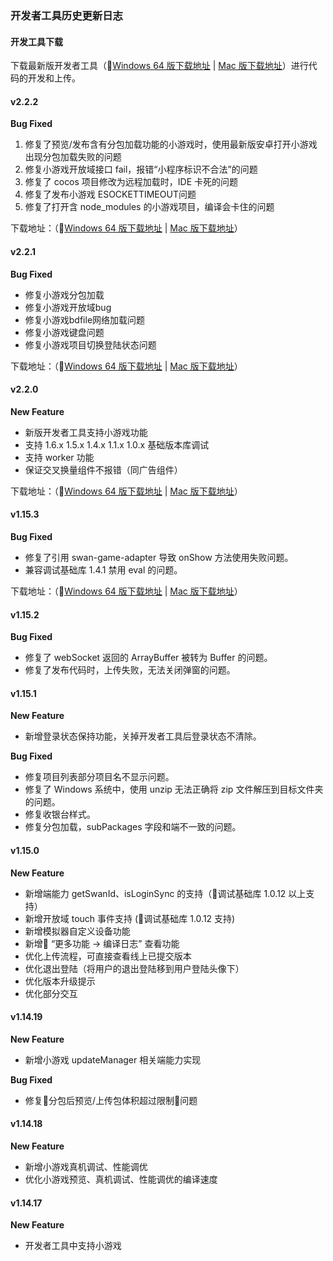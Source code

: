 ### 开发者工具历史更新日志

#### 开发工具下载

下载最新版开发者工具（[Windows 64 版下载地址](http://smartprogram.baidu.com/mappconsole/api/devDownload?system=windows&type=online) | [Mac 版下载地址](http://smartprogram.baidu.com/mappconsole/api/devDownload?system=mac&type=online)）进行代码的开发和上传。

#### v2.2.2
**Bug Fixed**

1. 修复了预览/发布含有分包加载功能的小游戏时，使用最新版安卓打开小游戏出现分包加载失败的问题
2. 修复小游戏开放域接口 fail，报错“小程序标识不合法”的问题
3. 修复了 cocos 项目修改为远程加载时，IDE 卡死的问题
4. 修复了发布小游戏 ESOCKETTIMEOUT问题
5. 修复了打开含 node_modules 的小游戏项目，编译会卡住的问题

下载地址：（[Windows 64 版下载地址](http://smartprogram.baidu.com/mappconsole/api/devDownload?system=windows&version=2.2.2&type=online) | [Mac 版下载地址](http://smartprogram.baidu.com/mappconsole/api/devDownload?system=mac&version=2.2.2&type=online)）


#### v2.2.1
**Bug Fixed**
- 修复小游戏分包加载
- 修复小游戏开放域bug
- 修复小游戏bdfile网络加载问题
- 修复小游戏键盘问题
- 修复小游戏项目切换登陆状态问题

下载地址：（[Windows 64 版下载地址](http://smartprogram.baidu.com/mappconsole/api/devDownload?system=windows&version=2.2.1&type=online) | [Mac 版下载地址](http://smartprogram.baidu.com/mappconsole/api/devDownload?system=mac&version=2.2.1&type=online)）

#### v2.2.0
**New Feature**
- 新版开发者工具支持小游戏功能
- 支持 1.6.x 1.5.x 1.4.x 1.1.x 1.0.x 基础版本库调试
- 支持 worker 功能
- 保证交叉换量组件不报错（同广告组件）

下载地址：（[Windows 64 版下载地址](http://smartprogram.baidu.com/mappconsole/api/devDownload?system=windows&version=2.2.0&type=online) | [Mac 版下载地址](http://smartprogram.baidu.com/mappconsole/api/devDownload?system=mac&version=2.2.0&type=online)）

#### v1.15.3
**Bug Fixed**
- 修复了引用 swan-game-adapter 导致 onShow 方法使用失败问题。
- 兼容调试基础库 1.4.1 禁用 eval 的问题。

下载地址：（[Windows 64 版下载地址](http://smartprogram.baidu.com/mappconsole/api/devDownload?system=windows&version=1.15.3&type=online) | [Mac 版下载地址](http://smartprogram.baidu.com/mappconsole/api/devDownload?system=mac&version=1.15.3&type=online)）

#### v1.15.2
**Bug Fixed**
- 修复了 webSocket 返回的 ArrayBuffer 被转为 Buffer 的问题。
- 修复了发布代码时，上传失败，无法关闭弹窗的问题。

#### v1.15.1
**New Feature**
- 新增登录状态保持功能，关掉开发者工具后登录状态不清除。

**Bug Fixed**
- 修复项目列表部分项目名不显示问题。
- 修复了 Windows 系统中，使用 unzip 无法正确将 zip 文件解压到目标文件夹的问题。
- 修复收银台样式。
- 修复分包加载，subPackages 字段和端不一致的问题。

#### v1.15.0
**New Feature**
- 新增端能力 getSwanId、isLoginSync 的支持（调试基础库 1.0.12 以上支持）
- 新增开放域 touch 事件支持 (调试基础库 1.0.12 支持)
- 新增模拟器自定义设备功能
- 新增 “更多功能 -> 编译日志” 查看功能
- 优化上传流程，可直接查看线上已提交版本
- 优化退出登陆（将用户的退出登陆移到用户登陆头像下）
- 优化版本升级提示
- 优化部分交互

#### v1.14.19
**New Feature**
- 新增小游戏 updateManager 相关端能力实现

**Bug Fixed**
- 修复分包后预览/上传包体积超过限制问题

#### v1.14.18
**New Feature**
- 新增小游戏真机调试、性能调优
- 优化小游戏预览、真机调试、性能调优的编译速度

#### v1.14.17
**New Feature**
- 开发者工具中支持小游戏
